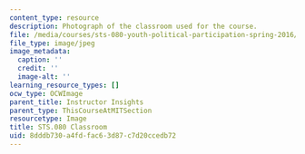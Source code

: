 ```yaml
---
content_type: resource
description: Photograph of the classroom used for the course.
file: /media/courses/sts-080-youth-political-participation-spring-2016/8dddb730a4fdfac63d87c7d20ccedb72_STS-080-Classroom.jpg
file_type: image/jpeg
image_metadata:
  caption: ''
  credit: ''
  image-alt: ''
learning_resource_types: []
ocw_type: OCWImage
parent_title: Instructor Insights
parent_type: ThisCourseAtMITSection
resourcetype: Image
title: STS.080 Classroom
uid: 8dddb730-a4fd-fac6-3d87-c7d20ccedb72
---
```


